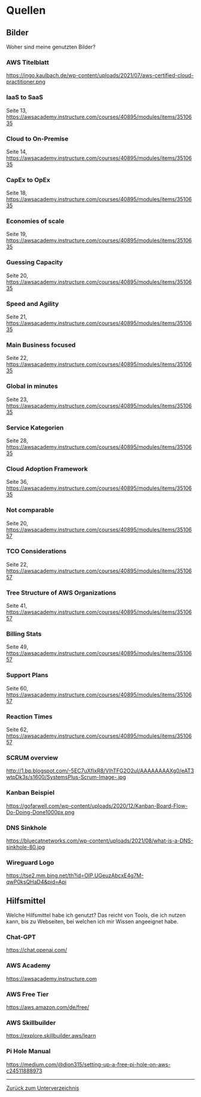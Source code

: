# Quellen

## Bilder

Woher sind meine genutzten Bilder?

### AWS Titelblatt

<https://ingo.kaulbach.de/wp-content/uploads/2021/07/aws-certified-cloud-practitioner.png>

### IaaS to SaaS

Seite 13, <https://awsacademy.instructure.com/courses/40895/modules/items/3510635>

### Cloud to On-Premise

Seite 14, <https://awsacademy.instructure.com/courses/40895/modules/items/3510635>

### CapEx to OpEx

Seite 18, <https://awsacademy.instructure.com/courses/40895/modules/items/3510635>

### Economies of scale

Seite 19, <https://awsacademy.instructure.com/courses/40895/modules/items/3510635>

### Guessing Capacity

Seite 20, <https://awsacademy.instructure.com/courses/40895/modules/items/3510635>

### Speed and Agility

Seite 21, <https://awsacademy.instructure.com/courses/40895/modules/items/3510635>

### Main Business focused

Seite 22, <https://awsacademy.instructure.com/courses/40895/modules/items/3510635>

### Global in minutes

Seite 23, <https://awsacademy.instructure.com/courses/40895/modules/items/3510635>

### Service Kategorien

Seite 28, <https://awsacademy.instructure.com/courses/40895/modules/items/3510635>

### Cloud Adoption Framework

Seite 36, <https://awsacademy.instructure.com/courses/40895/modules/items/3510635>

### Not comparable

Seite 20, <https://awsacademy.instructure.com/courses/40895/modules/items/3510657>

### TCO Considerations

Seite 22, <https://awsacademy.instructure.com/courses/40895/modules/items/3510657>

### Tree Structure of AWS Organizations

Seite 41, <https://awsacademy.instructure.com/courses/40895/modules/items/3510657>

### Billing Stats

Seite 49, <https://awsacademy.instructure.com/courses/40895/modules/items/3510657>

### Support Plans

Seite 60, <https://awsacademy.instructure.com/courses/40895/modules/items/3510657>

### Reaction Times

Seite 62, <https://awsacademy.instructure.com/courses/40895/modules/items/3510657>

### SCRUM overview

<http://1.bp.blogspot.com/-5EC7uXfIxR8/VlhTFG2O2uI/AAAAAAAAXg0/eAT3wtpDk3s/s1600/SystemsPlus-Scrum-Image-.jpg>

### Kanban Beispiel

<https://gofarwell.com/wp-content/uploads/2020/12/Kanban-Board-Flow-Do-Doing-Done1000px.png>

### DNS Sinkhole

<https://bluecatnetworks.com/wp-content/uploads/2021/08/what-is-a-DNS-sinkhole-80.jpg>

### Wireguard Logo

<https://tse2.mm.bing.net/th?id=OIP.UGeuzAbcxE4g7M-qwP0ksQHaD4&pid=Api>

## Hilfsmittel

Welche Hilfsmittel habe ich genutzt?
Das reicht von Tools, die ich nutzen kann, bis zu Webseiten, bei welchen ich mir Wissen angeeignet habe.

### Chat-GPT

<https://chat.openai.com/>

### AWS Academy

<https://awsacademy.instructure.com>

### AWS Free Tier

<https://aws.amazon.com/de/free/>

### AWS Skillbuilder

<https://explore.skillbuilder.aws/learn>

### Pi Hole Manual

<https://medium.com/@dion315/setting-up-a-free-pi-hole-on-aws-c24511888973>

-----

[Zurück zum Unterverzeichnis](./README.md)
